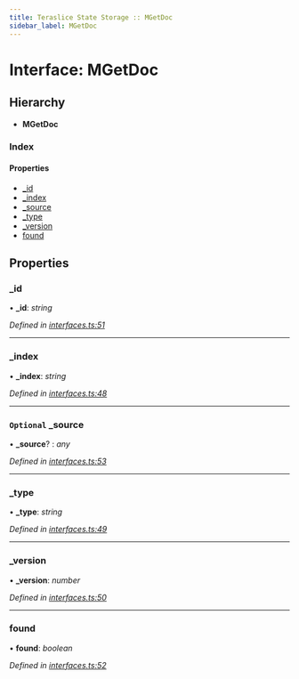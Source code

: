 ```yaml
---
title: Teraslice State Storage :: MGetDoc
sidebar_label: MGetDoc
---
```


# Interface: MGetDoc

## Hierarchy

* **MGetDoc**

### Index

#### Properties

* [_id](mgetdoc.md#_id)
* [_index](mgetdoc.md#_index)
* [_source](mgetdoc.md#optional-_source)
* [_type](mgetdoc.md#_type)
* [_version](mgetdoc.md#_version)
* [found](mgetdoc.md#found)

## Properties

###  _id

• **_id**: *string*

*Defined in [interfaces.ts:51](https://github.com/terascope/teraslice/blob/5e4063e2/packages/teraslice-state-storage/src/interfaces.ts#L51)*

___

###  _index

• **_index**: *string*

*Defined in [interfaces.ts:48](https://github.com/terascope/teraslice/blob/5e4063e2/packages/teraslice-state-storage/src/interfaces.ts#L48)*

___

### `Optional` _source

• **_source**? : *any*

*Defined in [interfaces.ts:53](https://github.com/terascope/teraslice/blob/5e4063e2/packages/teraslice-state-storage/src/interfaces.ts#L53)*

___

###  _type

• **_type**: *string*

*Defined in [interfaces.ts:49](https://github.com/terascope/teraslice/blob/5e4063e2/packages/teraslice-state-storage/src/interfaces.ts#L49)*

___

###  _version

• **_version**: *number*

*Defined in [interfaces.ts:50](https://github.com/terascope/teraslice/blob/5e4063e2/packages/teraslice-state-storage/src/interfaces.ts#L50)*

___

###  found

• **found**: *boolean*

*Defined in [interfaces.ts:52](https://github.com/terascope/teraslice/blob/5e4063e2/packages/teraslice-state-storage/src/interfaces.ts#L52)*

